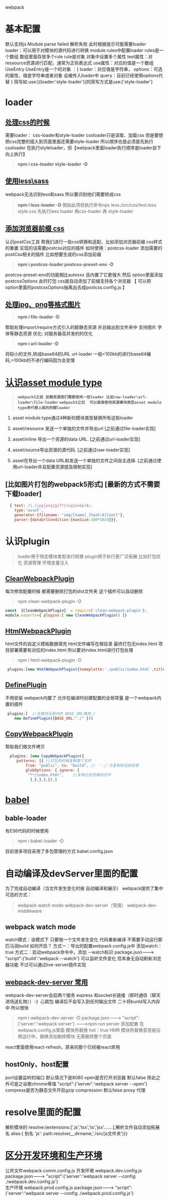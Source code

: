 webpack

# 基本配置

默认支持js 
Module parse failed 解析失败 此时根据提示可能需要loader
loader：可以用于对模块的源代码进行转换
module.rules中配置loader
rules是一个数组 数组里面存放多个rule rule是对象 对象中设置多个属性
test属性：对ressource资源进行匹配，通常为正则表达式
use属性：对应的值是一个数组UseEntry
   UseEntry是一个的对象 ：{
       loader：对应值是字符串，
       options：可选的属性，值是字符串或者对象 会被传入loader中
       query：目前已经使用options代替
   }
  简写如 use:[{loader:'style-loader'}]的简写方式是use:['style-loader']

# loader

## [处理css的时候](./loader/webpack-css/webpack.config.js)
需要loader： css-loader和style-loader
cssloader只是读取、加载css  但是要想把css完整的插入到页面里面还需要style-loader
所以顺序也是必须是先执行cssloader 在执行styleloader，但【webpack里面loader执行顺序是loader自下向上执行】
> **npm i css-loader style-loader -D**

## [使用less\sass](./loader/webpack-css/webpack.config.js)

webpack无法识别less和sass 所以要识别他们需要转成css
> **npm i less-loader -D**  例如此项目执行命令npx less./src/css/test.less style.css
先执行less loader 再css-loader 再 style-loader

## [添加浏览器前缀 css](./loader/webpack-css/webpack.config.js)

认识postCss工具
帮我们进行一些css转换和适配，比如添加浏览器前缀 css样式的重置 实现的话需要postcss对应的插件
如何使用：postcss-loader  添加需要的postCss相关的插件
比如想要生成的css添加前缀 

> **npm i postcss-loader postcss-preset-env -D** 

postcss-preset-env的功能相比autoxxx 且内置了它更强大
然后 option里面添加postcssOptions  此时打包 css就自动添加了前缀支持各个浏览器
【
  可以把option里面的postcssOptions抽离出去成postcss.config.js
】
## [处理jpg、png等格式图片](./loader/webpack-image/webpack.config.js)
> **npm i file-loader -D**

帮助处理import/require方式引入的额静态资源 并且输出到文件夹中 支持图片 字体等静态资源
优化:
对服务器高并发的的优化 
> **npm i url-loader -D**

将较小的文件,转成base64的URL  url-loader 
一般<100kb的进行base64编码,>100kb的不进行编码因为会变慢

# [认识asset module type](./loader/webpack-image/webpack.config.js)
> **`webpack5之前 加载资源我们需要使用一些loader 比如raw-loader\url-loader\file-loader`**
> **`webpack5之后  可以直接使用资源模块类型asset module type来代替上面的的额loader`**
>
1. asset module type通过4种新的模块类型替换所有这些loader

2. asset/resource 发送一个单独的文件并导出url  [之前通过file-loader实现]

3. asset/inline 导出一个资源的data URL.  [之前通过url-loader实现]

4. asset/source导出资源的源代码.  [之前通过raw-loader实现]

5. asset在导出一个data URL和发送一个单独的文件之间自主选择.  [之前通过使用url-loader并且配置资源提及限制实现]

## [比如图片打包的webpack5形式] [**最新的方式不需要下载loader**]

```javascript
  { test: /\.(jpg|png|gift|svg|webp)$/,
    type:'asset',
    generator:{filename: "img/[name]_[hash:6][ext]"},
    parser:{dataUrlCondition:{maxSize:100*1024}}},
```

# 认识plugin
>loader用于特定模块类型进行转换
>plugin用于执行更广泛拓展 比如打包优化 资源管理 环境变量注入

## [CleanWebpackPlugin](./plugin/webpack-认识插件/webpack.config.js)
每次修改配置时候 都需要删除打包的dist文件夹 这个插件可以自动删除
>npm clean-webpack-plugin -D
```javascript
const  {CleanWebpackPlugin}  = require('clean-webpack-plugin');
module.exports={ plugins:[ new CleanWebpackPlugin() ]}
```
## [HtmlWebpackPlugin](./plugin/webpack-html-plugin/webpack.config.js)
html文件的自定义模板数据填充
html文件编写在根目录  最终打包无index.html  项目部署需要有对应的index.html 所以要对index.html进行打包处理
>npm i html-webpack-plugin -D
```javascript
 plugins:[new HtmlWebpackPlugin({temeplatte:'./public/index.html',title:'哈哈'})]
```
 ## [DefinePlugin](./plugin/webpack-html-plugin/webpack.config.js)
 不用安装  webpack内置了
允许在编译时创建配置的全局常量 是一个webpack内置的插件
```javascript
 plugins:[  //会查找全局内的 BASE_URL换成./
    new DefinePlugin({BASE_URL:"./" })]
```
 ## [CopyWebpackPlugin](./plugin/webpack-copy-Plugin/webpack.config.js)
 帮助我们做文件拷贝
 ```javascript
   plugins: [new CopyWebpackPlugin({
      patterns: [{ //打包的时候复制某个文件
          from: "public", to: "build", //  './'为复制到当前目录
          globOptions: { ignore: [
           "**/index.html",    //复制之后忽略的文件
            ],},},],}),]
 ```
 # [babel](./loader/webpack-bable-loader/webpack.config.js)
 ## bable-loader 
 有ES6代码的时候使用
 >npm i babel-loader -D

 目前很多项目采用了多包管理的方式
 babel.config.json

# 自动编译及devServer里面的配置

 为了完成自动编译（当文件发生变化时侯 自动编译和展示） webpack提供了集中可选的方式：
 >webpack watch mode  webpack-dev-server（常用） webpack-dev-middleware

## webpack watch mode 

 watch模式：该模式下 只要哦一个文件发生变化 代码重新编译 不需要手动运行那匹马润build
 如何开启？ 
 方式一：导出的配置webpack.config.js中 添加watch：true
 方式二：启动webpack命令中，添加 --watch标识
 package.json---> "script":{'build':'webpack --watch'}
 可以监听文件变化 但本身无自动刷新浏览器功能
 不过可以通过live-server插件实现

## [webpack-dev-server 常用](./自动编译webpackdevserver/webpack.config.js)

webpack-dev-server会启两个服务 express 
和socket长链接（即时通信（聊天进场送礼物））-》心跳包
编译后不会写入到任何输出文件 二十将bunld写入内存中 所以很快

>npm i webpack-dev-server -D
package.json---> "script":{'server':'webpack server'} --->npm run server
添加配置 在webpack.config.js里面
模块热替换 hot：true
HMR 模块热替换意思是应用运行中，替换添加删除模块 无需删除整个页面

react里面使用react-refresh，原来的那个已经被react弃用

## hostOnly、host配置

port设置监听的端口 默认情况下是8080 
open是否打开浏览器 默认false 除此之外可是之谷歌chrome等值  "script":{'server':'webpack server --open'}
compress是否为静态文件开启gzip compression 默认false
proxy 代理

# resolve里面的配置
解析模块的
resolve:{extensions:['.js','tsx','ts','jsx'.......],解析文件自动添加拓展名
alias:{ 别名
  'js': path.resolve(__dirname,'./src/js文件夹')}}

# [区分开发环境和生产环境](./_webpack-分离/config)
公共文件webpack.comm.config.js
开发环境
webpack.dev.config.js
package.json---> "script":{'server':'webpack server --config ./webpack.dev.config.js'}  
生产环境
webpack.prod.config.js
package.json---> "script":{'server':'webpack server --config ./webpack.prod.config.js'}  
